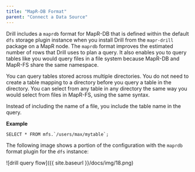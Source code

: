 ```yaml
---
title: "MapR-DB Format"
parent: "Connect a Data Source"
---
```

Drill includes a `maprdb` format for MapR-DB that is defined within the
default `dfs` storage plugin instance when you install Drill from the `mapr-drill` package on a MapR node. The `maprdb` format improves the
estimated number of rows that Drill uses to plan a query. It also enables you
to query tables like you would query files in a file system because MapR-DB
and MapR-FS share the same namespace.

You can query tables stored across multiple directories. You do not need to
create a table mapping to a directory before you query a table in the
directory. You can select from any table in any directory the same way you
would select from files in MapR-FS, using the same syntax.

Instead of including the name of a file, you include the table name in the
query.

**Example**

    SELECT * FROM mfs.`/users/max/mytable`;

The following image shows a portion of the configuration with the `maprdb`
format plugin for the `dfs` instance:

![drill query flow]({{ site.baseurl }}/docs/img/18.png)

